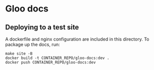 # Gloo docs

## Deploying to a test site

A dockerfile and nginx configuration are included in this directory. To package up the docs, run: 

```
make site -B
docker build -t CONTAINER_REPO/gloo-docs:dev .
docker push CONTAINER_REPO/gloo-docs:dev
```
